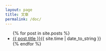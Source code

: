 ```yaml
---
layout: page
title: 文章
permalink: /doc/
---
```


<ul>
  {% for post in site.posts %}
    <li>
      <a href="{{ post.url }}">{{ post.title }}</a>{{ site.time | date_to_string }}
    </li>
  {% endfor %}
</ul>
